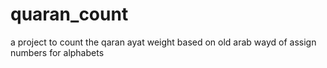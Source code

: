 # quaran_count
a project to count the qaran ayat weight based on old arab wayd of assign numbers for alphabets 
